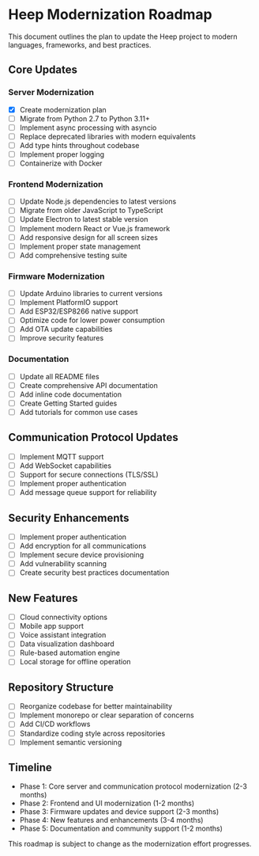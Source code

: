 # Heep Modernization Roadmap

This document outlines the plan to update the Heep project to modern languages, frameworks, and best practices.

## Core Updates

### Server Modernization
- [x] Create modernization plan
- [ ] Migrate from Python 2.7 to Python 3.11+
- [ ] Implement async processing with asyncio
- [ ] Replace deprecated libraries with modern equivalents
- [ ] Add type hints throughout codebase
- [ ] Implement proper logging
- [ ] Containerize with Docker

### Frontend Modernization
- [ ] Update Node.js dependencies to latest versions
- [ ] Migrate from older JavaScript to TypeScript
- [ ] Update Electron to latest stable version
- [ ] Implement modern React or Vue.js framework
- [ ] Add responsive design for all screen sizes
- [ ] Implement proper state management
- [ ] Add comprehensive testing suite

### Firmware Modernization
- [ ] Update Arduino libraries to current versions
- [ ] Implement PlatformIO support
- [ ] Add ESP32/ESP8266 native support
- [ ] Optimize code for lower power consumption
- [ ] Add OTA update capabilities
- [ ] Improve security features

### Documentation
- [ ] Update all README files
- [ ] Create comprehensive API documentation
- [ ] Add inline code documentation
- [ ] Create Getting Started guides
- [ ] Add tutorials for common use cases

## Communication Protocol Updates
- [ ] Implement MQTT support
- [ ] Add WebSocket capabilities
- [ ] Support for secure connections (TLS/SSL)
- [ ] Implement proper authentication
- [ ] Add message queue support for reliability

## Security Enhancements
- [ ] Implement proper authentication
- [ ] Add encryption for all communications
- [ ] Implement secure device provisioning
- [ ] Add vulnerability scanning
- [ ] Create security best practices documentation

## New Features
- [ ] Cloud connectivity options
- [ ] Mobile app support
- [ ] Voice assistant integration
- [ ] Data visualization dashboard
- [ ] Rule-based automation engine
- [ ] Local storage for offline operation

## Repository Structure
- [ ] Reorganize codebase for better maintainability
- [ ] Implement monorepo or clear separation of concerns
- [ ] Add CI/CD workflows
- [ ] Standardize coding style across repositories
- [ ] Implement semantic versioning

## Timeline
- Phase 1: Core server and communication protocol modernization (2-3 months)
- Phase 2: Frontend and UI modernization (1-2 months)
- Phase 3: Firmware updates and device support (2-3 months)
- Phase 4: New features and enhancements (3-4 months)
- Phase 5: Documentation and community support (1-2 months)

This roadmap is subject to change as the modernization effort progresses.
